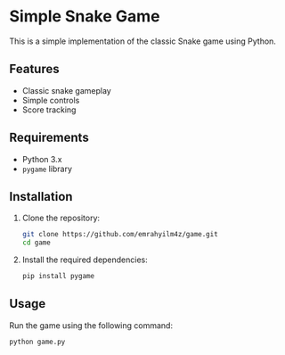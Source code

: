 # Simple Snake Game

This is a simple implementation of the classic Snake game using Python.

## Features

- Classic snake gameplay
- Simple controls
- Score tracking

## Requirements

- Python 3.x
- `pygame` library

## Installation

1. Clone the repository:
    ```sh
    git clone https://github.com/emrahyilm4z/game.git
    cd game
    ```

2. Install the required dependencies:
    ```sh
    pip install pygame
    ```

## Usage

Run the game using the following command:
```sh
python game.py